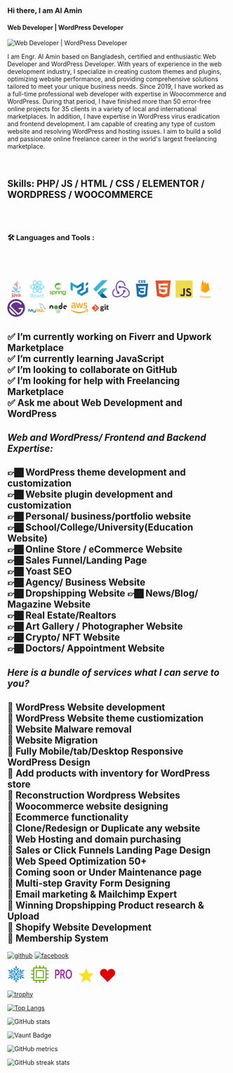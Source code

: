 ### Hi there, I am Al Amin
#### Web Developer | WordPress Developer
![Web Developer | WordPress Developer](https://scontent-sin6-1.xx.fbcdn.net/v/t39.30808-6/441407994_122106266258318119_6971416833882195225_n.png?_nc_cat=107&ccb=1-7&_nc_sid=5f2048&_nc_ohc=uAgxMfaa9kIQ7kNvgGOaZ7_&_nc_ht=scontent-sin6-1.xx&cb_e2o_trans=q&oh=00_AYBLf1qqwR8iPgNiHCpUuKJtJly_G86GHFSpsBmp74WC7A&oe=664E7CDD)

I am Engr. Al Amin based on Bangladesh, certified and enthusiastic Web Developer and WordPress Developer. With years of experience in the web development industry, I specialize in creating custom themes and plugins, optimizing website performance, and providing comprehensive solutions tailored to meet your unique business needs. Since 2019, I have worked as a full-time professional web developer with expertise in Woocommerce and WordPress. During that period, I have finished more than 50 error-free online projects for 35 clients in a variety of local and international marketplaces. 
In addition, I have expertise in WordPress virus eradication and frontend development. I am capable of creating any type of custom website and resolving WordPress and hosting issues. I aim to build a solid and passionate online freelance career in the world's largest freelancing marketplace. 
<br> <br> <br> 

Skills: PHP/ JS / HTML / CSS / ELEMENTOR / WORDPRESS / WOOCOMMERCE
--
<br> <br> 
### :hammer_and_wrench: Languages and Tools :

<br> <br> <br> 
<div>
  <img src="https://github.com/devicons/devicon/blob/master/icons/java/java-original-wordmark.svg" title="Java" alt="Java" width="40" height="40"/>&nbsp;
  <img src="https://github.com/devicons/devicon/blob/master/icons/react/react-original-wordmark.svg" title="React" alt="React" width="40" height="40"/>&nbsp;
  <img src="https://github.com/devicons/devicon/blob/master/icons/spring/spring-original-wordmark.svg" title="Spring" alt="Spring" width="40" height="40"/>&nbsp;
  <img src="https://github.com/devicons/devicon/blob/master/icons/materialui/materialui-original.svg" title="Material UI" alt="Material UI" width="40" height="40"/>&nbsp;
  <img src="https://github.com/devicons/devicon/blob/master/icons/flutter/flutter-original.svg" title="Flutter" alt="Flutter" width="40" height="40"/>&nbsp;
  <img src="https://github.com/devicons/devicon/blob/master/icons/redux/redux-original.svg" title="Redux" alt="Redux " width="40" height="40"/>&nbsp;
  <img src="https://github.com/devicons/devicon/blob/master/icons/css3/css3-plain-wordmark.svg"  title="CSS3" alt="CSS" width="40" height="40"/>&nbsp;
  <img src="https://github.com/devicons/devicon/blob/master/icons/html5/html5-original.svg" title="HTML5" alt="HTML" width="40" height="40"/>&nbsp;
  <img src="https://github.com/devicons/devicon/blob/master/icons/javascript/javascript-original.svg" title="JavaScript" alt="JavaScript" width="40" height="40"/>&nbsp;
  <img src="https://github.com/devicons/devicon/blob/master/icons/firebase/firebase-plain-wordmark.svg" title="Firebase" alt="Firebase" width="40" height="40"/>&nbsp;
  <img src="https://github.com/devicons/devicon/blob/master/icons/gatsby/gatsby-original.svg" title="Gatsby"  alt="Gatsby" width="40" height="40"/>&nbsp;
  <img src="https://github.com/devicons/devicon/blob/master/icons/mysql/mysql-original-wordmark.svg" title="MySQL"  alt="MySQL" width="40" height="40"/>&nbsp;
  <img src="https://github.com/devicons/devicon/blob/master/icons/nodejs/nodejs-original-wordmark.svg" title="NodeJS" alt="NodeJS" width="40" height="40"/>&nbsp;
  <img src="https://github.com/devicons/devicon/blob/master/icons/amazonwebservices/amazonwebservices-plain-wordmark.svg" title="AWS" alt="AWS" width="40" height="40"/>&nbsp;
  <img src="https://github.com/devicons/devicon/blob/master/icons/git/git-original-wordmark.svg" title="Git" **alt="Git" width="40" height="40"/>
</div>



  ✅ I’m currently working on Fiverr and Upwork Marketplace<br> 
  ✅ I’m currently learning JavaScript<br> 
  ✅ I’m looking to collaborate on GitHub<br> 
  ✅ I’m looking for help with Freelancing Marketplace<br> 
  ✅ Ask me about Web Development and WordPress<br>  
  --

_Web and WordPress/ Frontend and Backend Expertise:_
---------------------------------------------------------------------

  👉🏿 WordPress theme development and customization<br> 
  👉🏿 Website plugin development and customization<br> 
  👉🏿 Personal/ business/portfolio website<br> 
  👉🏿 School/College/University(Education Website)<br> 
  👉🏿 Online Store / eCommerce Website<br> 
  👉🏿 Sales Funnel/Landing Page<br> 
  👉🏿 Yoast SEO<br> 
  👉🏿 Agency/ Business Website<br> 
  👉🏿 Dropshipping Website
  👉🏿 News/Blog/ Magazine Website<br> 
  👉🏿 Real Estate/Realtors<br> 
  👉🏿 Art Gallery / Photographer Website<br> 
  👉🏿 Crypto/ NFT Website<br> 
  👉🏿 Doctors/ Appointment Website<br> 
  ---

_Here is a bundle of services what I can serve to you?_
----------------------------------------------------------------------

  🎯 WordPress Website development <br>
  🎯 WordPress Website theme custiomization<br>
  🎯 Website Malware removal<br>
  🎯 Website Migration<br> 
  🎯 Fully Mobile/tab/Desktop Responsive WordPress Design<br> 
  🎯 Add products with inventory for WordPress store<br> 
  🎯 Reconstruction Wordpress Websites<br> 
  🎯 Woocommerce website designing<br> 
  🎯 Ecommerce functionality<br> 
  🎯 Clone/Redesign or Duplicate any website<br> 
  🎯 Web Hosting and domain purchasing<br> 
  🎯 Sales or Click Funnels Landing Page Design<br> 
  🎯 Web Speed Optimization 50+<br> 
  🎯 Coming soon or Under Maintenance page<br> 
  🎯 Multi-step Gravity Form Designing<br> 
  🎯 Email marketing & Mailchimp Expert<br> 
  🎯 Winning Dropshipping Product research & Upload<br> 
  🎯 Shopify Website Development<br> 
  🎯 Membership System<br> 
---



[<img src='https://cdn.jsdelivr.net/npm/simple-icons@3.0.1/icons/github.svg' alt='github' height='40'>](https://github.com/https://github.com/alaminoo9)  [<img src='https://cdn.jsdelivr.net/npm/simple-icons@3.0.1/icons/facebook.svg' alt='facebook' height='40'>](https://www.facebook.com/https://www.facebook.com/profile.php?id=61559543593830)  

<a href='https://archiveprogram.github.com/'><img src='https://raw.githubusercontent.com/acervenky/animated-github-badges/master/assets/acbadge.gif' width='40' height='40'></a> <a href='https://docs.github.com/en/developers'><img src='https://raw.githubusercontent.com/acervenky/animated-github-badges/master/assets/devbadge.gif' width='40' height='40'></a> <a href='https://github.com/pricing'><img src='https://raw.githubusercontent.com/acervenky/animated-github-badges/master/assets/pro.gif' width='40' height='40'></a> <a href='https://stars.github.com/'><img src='https://raw.githubusercontent.com/acervenky/animated-github-badges/master/assets/starbadge.gif' width='35' height='35'></a> <a href='https://docs.github.com/en/github/supporting-the-open-source-community-with-github-sponsors'><img src='https://raw.githubusercontent.com/acervenky/animated-github-badges/master/assets/sponsorbadge.gif' width='35' height='35'></a> 

[![trophy](https://github-profile-trophy.vercel.app/?username=https://github.com/alaminoo9)](https://github.com/ryo-ma/github-profile-trophy)

[![Top Langs](https://github-readme-stats.vercel.app/api/top-langs/?username=https://github.com/alaminoo9)](https://github.com/anuraghazra/github-readme-stats)

![GitHub stats](https://github-readme-stats.vercel.app/api?username=https://github.com/alaminoo9&show_icons=true&count_private=true)  

![Vaunt Badge](https://api.vaunt.dev/v1/github/entities/https://github.com/alaminoo9/contributions?format=svg&private=true)  

![GitHub metrics](https://metrics.lecoq.io/https://github.com/alaminoo9)  

![GitHub streak stats](https://streak-stats.demolab.com/?user=https://github.com/alaminoo9)  

